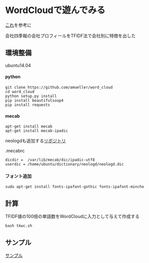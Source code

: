 # WordCloudで遊んでみる
[これ](http://qiita.com/kenmatsu4/items/9b6ac74f831443d29074)を参考に     

会社四季報の会社プロフィールをTFIDF法で会社別に特徴を出した

## 環境整備
ubuntu14.04
#### python
```
git clone https://github.com/amueller/word_cloud
cd word_cloud
python setup.py install
pip install beautifulsoup4
pip install requests
```
#### mecab
```
apt-get install mecab
apt-get install mecab-ipadic
```
neologdも追加する[リポジトリ](https://github.kabumap.tokyo/utsubo/dictionary)    

.mecabrc
```
dicdir =  /var/lib/mecab/dic/ipadic-utf8
userdic = /home/ubuntu/dictionary/neologd/neologd.dic
```
#### フォント追加
```
sudo apt-get install fonts-ipafont-gothic fonts-ipafont-mincho
```

## 計算

TFIDF値の100倍の単語数をWordCloudに入力として与えて作成する
```
bash tkwc.sh
```

## サンプル
[サンプル](http://a003.kabumap.tokyo/shiny/tk/)
